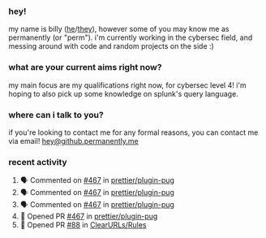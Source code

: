 ### hey!
my name is billy ([he](https://en.pronouns.page/he/him)/[they](https://en.pronouns.page/they/them)), however some of you may know me as permanently (or "perm"). i'm currently working in the cybersec field, and messing around with code and random projects on the side :)

### what are your current aims right now?
my main focus are my qualifications right now, for cybersec level 4! i'm hoping to also pick up some knowledge on splunk's query language.

### where can i talk to you?
if you're looking to contact me for any formal reasons, you can contact me via email! [hey@github.permanently.me](mailto:hey@github.permanently.me)

### recent activity
<!--START_SECTION:activity-->
1. 🗣 Commented on [#467](https://github.com/prettier/plugin-pug/pull/467#issuecomment-1716018322) in [prettier/plugin-pug](https://github.com/prettier/plugin-pug)
2. 🗣 Commented on [#467](https://github.com/prettier/plugin-pug/pull/467#issuecomment-1715899826) in [prettier/plugin-pug](https://github.com/prettier/plugin-pug)
3. 🗣 Commented on [#467](https://github.com/prettier/plugin-pug/pull/467#issuecomment-1715716253) in [prettier/plugin-pug](https://github.com/prettier/plugin-pug)
4. 💪 Opened PR [#467](https://github.com/prettier/plugin-pug/pull/467) in [prettier/plugin-pug](https://github.com/prettier/plugin-pug)
5. 💪 Opened PR [#88](https://github.com/ClearURLs/Rules/pull/88) in [ClearURLs/Rules](https://github.com/ClearURLs/Rules)
<!--END_SECTION:activity-->

